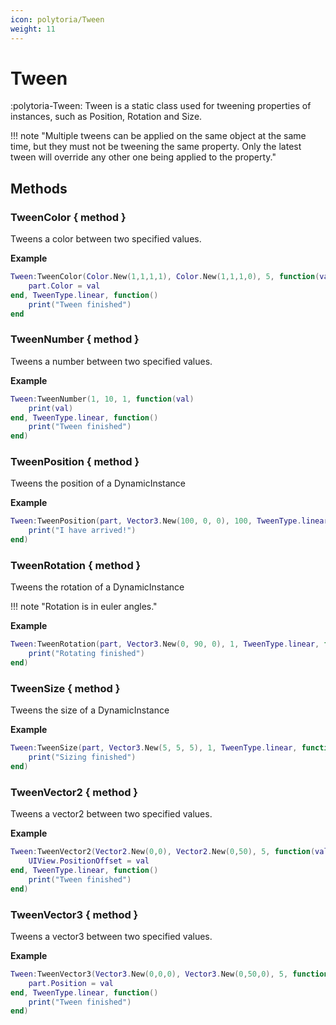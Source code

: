 ```yaml
---
icon: polytoria/Tween
weight: 11
---
```


# Tween

:polytoria-Tween: Tween is a static class used for tweening properties of instances, such as Position, Rotation and Size.

<div data-search-exclude markdown>
!!! note "Multiple tweens can be applied on the same object at the same time, but they must not be tweening the same property. Only the latest tween will override any other one being applied to the property."
</div>

## Methods

### TweenColor { method }

Tweens a color between two specified values.

**Example**

```lua
Tween:TweenColor(Color.New(1,1,1,1), Color.New(1,1,1,0), 5, function(val)
    part.Color = val
end, TweenType.linear, function()
    print("Tween finished")
end
```

### TweenNumber { method }

Tweens a number between two specified values.

**Example**

```lua
Tween:TweenNumber(1, 10, 1, function(val)
    print(val)
end, TweenType.linear, function()
    print("Tween finished")
end)
```

### TweenPosition { method }

Tweens the position of a DynamicInstance

**Example**

```lua
Tween:TweenPosition(part, Vector3.New(100, 0, 0), 100, TweenType.linear, function()
    print("I have arrived!")
end)
```

### TweenRotation { method }

Tweens the rotation of a DynamicInstance

<div data-search-exclude markdown>
!!! note "Rotation is in euler angles."
</div>

**Example**

```lua
Tween:TweenRotation(part, Vector3.New(0, 90, 0), 1, TweenType.linear, function()
    print("Rotating finished")
end)
```

### TweenSize { method }

Tweens the size of a DynamicInstance

**Example**

```lua
Tween:TweenSize(part, Vector3.New(5, 5, 5), 1, TweenType.linear, function()
    print("Sizing finished")
end)
```

### TweenVector2 { method }

Tweens a vector2 between two specified values.

**Example**

```lua
Tween:TweenVector2(Vector2.New(0,0), Vector2.New(0,50), 5, function(val)
    UIView.PositionOffset = val
end, TweenType.linear, function()
    print("Tween finished")
end)
```

### TweenVector3 { method }

Tweens a vector3 between two specified values.

**Example**

```lua
Tween:TweenVector3(Vector3.New(0,0,0), Vector3.New(0,50,0), 5, function(val)
    part.Position = val
end, TweenType.linear, function()
    print("Tween finished")
end)
```
